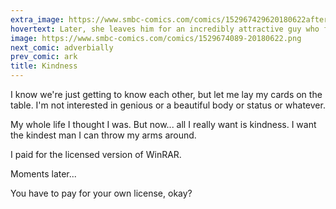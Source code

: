 ```yaml
---
extra_image: https://www.smbc-comics.com/comics/152967429620180622after.png
hovertext: Later, she leaves him for an incredibly attractive guy who financially supports webcomics.
image: https://www.smbc-comics.com/comics/1529674089-20180622.png
next_comic: adverbially
prev_comic: ark
title: Kindness
---
```


I know we're just getting to know each other, but let me lay my cards on the table. I'm not interested in genious or a beautiful body or status or whatever.

My whole life I thought I was. But now... all I really want is kindness. I want the kindest man I can throw my arms around.

I paid for the licensed version of WinRAR.

Moments later...

You have to pay for your own license, okay?
